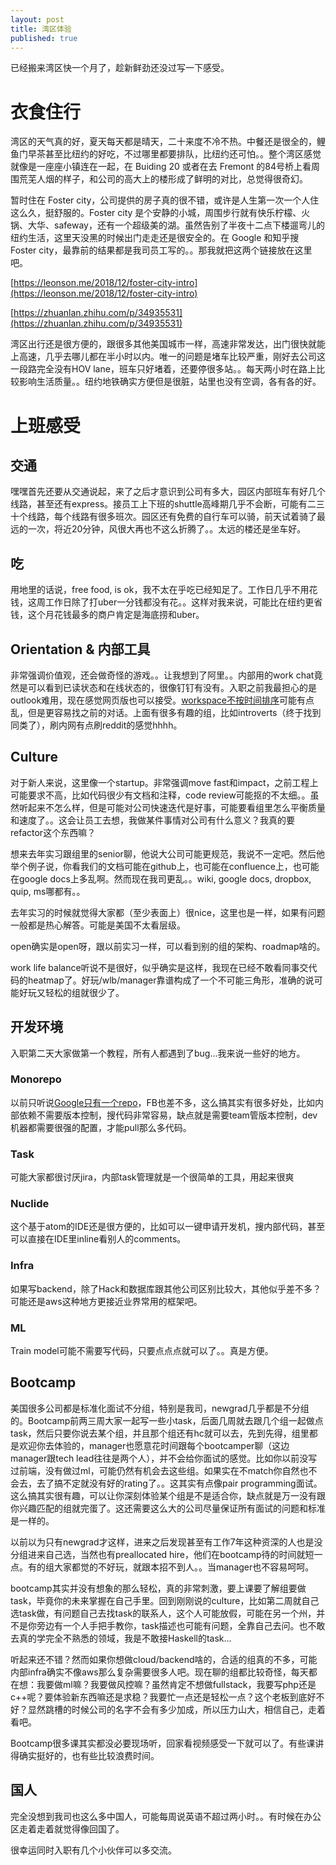 ```yaml
---
layout: post
title: 湾区体验
published: true
---
```


已经搬来湾区快一个月了，趁新鲜劲还没过写一下感受。

# 衣食住行

湾区的天气真的好，夏天每天都是晴天，二十来度不冷不热。中餐还是很全的，鲤鱼门早茶甚至比纽约的好吃，不过哪里都要排队，比纽约还可怕。。整个湾区感觉就像是一座座小镇连在一起，在 Buiding 20 或者在去 Fremont 的84号桥上看周围荒芜人烟的样子，和公司的高大上的楼形成了鲜明的对比，总觉得很奇幻。

暂时住在 Foster city，公司提供的房子真的很不错，或许是人生第一次一个人住这么久，挺舒服的。Foster city 是个安静的小城，周围步行就有快乐柠檬、火锅、大华、safeway，还有一个超级美的湖。虽然告别了半夜十二点下楼遛弯儿的纽约生活，这里天没黑的时候出门走走还是很安全的。在 Google 和知乎搜 Foster city，最靠前的结果都是我司员工写的。。那我就把这两个链接放在这里吧。

[https://leonson.me/2018/12/foster-city-intro](https://leonson.me/2018/12/foster-city-intro)

[https://zhuanlan.zhihu.com/p/34935531](https://zhuanlan.zhihu.com/p/34935531)

湾区出行还是很方便的，跟很多其他美国城市一样，高速非常发达，出门很快就能上高速，几乎去哪儿都在半小时以内。唯一的问题是堵车比较严重，刚好去公司这一段路完全没有HOV lane，班车只好堵着，还要停很多站。。每天两小时在路上比较影响生活质量。。纽约地铁确实方便但是很脏，站里也没有空调，各有各的好。

# 上班感受
## 交通
嘿嘿首先还要从交通说起，来了之后才意识到公司有多大，园区内部班车有好几个线路，甚至还有express。接员工上下班的shuttle高峰期几乎不会断，可能有二三十个线路，每个线路有很多班次。园区还有免费的自行车可以骑，前天试着骑了最远的一次，将近20分钟，风很大再也不这么折腾了。。太远的楼还是坐车好。

## 吃
用地里的话说，free food, is ok，我不太在乎吃已经知足了。工作日几乎不用花钱，这周工作日除了打uber一分钱都没有花。。这样对我来说，可能比在纽约更省钱，这个月花钱最多的商户肯定是海底捞和uber。

## Orientation & 内部工具
非常强调价值观，还会做奇怪的游戏。。让我想到了阿里。。内部用的work chat竟然是可以看到已读状态和在线状态的，很像钉钉有没有。入职之前我最担心的是outlook难用，现在感觉网页版也可以接受。[workspace](https://www.facebook.com/workplace)[不按时间排序](https://www.youtube.com/watch?v=_aXbD6ysQG0)可能有点乱，但是更容易找之前的对话。上面有很多有趣的组，比如introverts（终于找到同类了），刷内网有点刷reddit的感觉hhhh。


## Culture
对于新人来说，这里像一个startup。非常强调move fast和impact，之前工程上可能要求不高，比如代码很少有文档和注释，code review可能抠的不太细。。虽然听起来不怎么样，但是可能对公司快速迭代是好事，可能要看组里怎么平衡质量和速度了。。这会让员工去想，我做某件事情对公司有什么意义？我真的要refactor这个东西嘛？

想来去年实习跟组里的senior聊，他说大公司可能更规范，我说不一定吧。然后他举个例子说，你看我们的文档可能在github上，也可能在confluence上，也可能在google docs上多乱啊。然而现在我司更乱。。wiki, google docs, dropbox, quip, ms哪都有。。

去年实习的时候就觉得大家都（至少表面上）很nice，这里也是一样，如果有问题一般都是热心解答。可能是美国不太看层级。

open确实是open呀，跟以前实习一样，可以看到别的组的架构、roadmap啥的。

work life balance听说不是很好，似乎确实是这样，我现在已经不敢看同事交代码的heatmap了。好玩/wlb/manager靠谱构成了一个不可能三角形，准确的说可能好玩又轻松的组就很少了。

## 开发环境
入职第二天大家做第一个教程，所有人都遇到了bug...我来说一些好的地方。

### Monorepo
以前只听说[Google只有一个repo](https://cacm.acm.org/magazines/2016/7/204032-why-google-stores-billions-of-lines-of-code-in-a-single-repository/fulltext)，FB也差不多，这么搞其实有很多好处，比如内部依赖不需要版本控制，搜代码非常容易，缺点就是需要team管版本控制，dev机器都需要很强的配置，才能pull那么多代码。

### Task
可能大家都很讨厌jira，内部task管理就是一个很简单的工具，用起来很爽

### Nuclide
这个基于atom的IDE还是很方便的，比如可以一键申请开发机，搜内部代码，甚至可以直接在IDE里inline看别人的comments。

### Infra
如果写backend，除了Hack和数据库跟其他公司区别比较大，其他似乎差不多？可能还是aws这种地方更接近业界常用的框架吧。

### ML
Train model可能不需要写代码，只要点点点就可以了。。真是方便。

## Bootcamp

美国很多公司都是标准化面试不分组，特别是我司，newgrad几乎都是不分组的。Bootcamp前两三周大家一起写一些小task，后面几周就去跟几个组一起做点task，然后只要你说去某个组，并且那个组还有hc就可以去，先到先得，组里都是欢迎你去体验的，manager也愿意花时间跟每个bootcamper聊（这边manager跟tech lead往往是两个人），并不会给你面试的感觉。比如你以前没写过前端，没有做过ml，可能仍然有机会去这些组。如果实在不match你自然也不会去，去了搞不定就没有好的rating了。。这其实有点像pair programming面试。这么搞其实很有趣，可以让你深刻体验某个组是不是适合你，缺点就是万一没有跟你兴趣匹配的组就完蛋了。这还需要这么大的公司尽量保证所有面试的问题和标准是一样的。

以前以为只有newgrad才这样，进来之后发现甚至有工作7年这种资深的人也是没分组进来自己选，当然也有preallocated hire，他们在bootcamp待的时间就短一点。有的组大家都觉的不好玩，就跟本招不到人。。当manager也不容易呵呵。

bootcamp其实并没有想象的那么轻松，真的非常刺激，要上课要了解组要做task，毕竟你的未来掌握在自己手里。回到刚刚说的culture，比如第二周就自己选task做，有问题自己去找task的联系人，这个人可能放假，可能在另一个州，并不是你旁边有一个人手把手教你，task描述也可能有问题，全靠自己去问。也不敢去真的学完全不熟悉的领域，我是不敢接Haskell的task...

听起来还不错？然而如果你想做cloud/backend啥的，合适的组真的不多，可能内部infra确实不像aws那么复杂需要很多人吧。现在聊的组都比较奇怪，每天都在想：我要做ml嘛？我要做风控嘛？虽然肯定不想做fullstack，我要写php还是c++呢？要体验新东西嘛还是求稳？我要忙一点还是轻松一点？这个老板到底好不好？显然跳槽的时候公司的名字不会有多少加成，所以压力山大，相信自己，走着看吧。

Bootcamp很多课其实都没必要现场听，回家看视频感受一下就可以了。有些课讲得确实挺好的，也有些比较浪费时间。

## 国人

完全没想到我司也这么多中国人，可能每周说英语不超过两小时。。有时候在办公区走着走着就觉得像回国了。

很幸运同时入职有几个小伙伴可以多交流。
